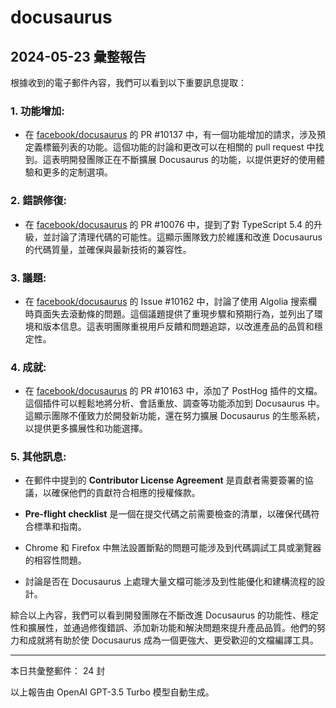 # docusaurus

## 2024-05-23 彙整報告

根據收到的電子郵件內容，我們可以看到以下重要訊息提取：



### 1. **功能增加**:

   - 在 [facebook/docusaurus](https://github.com/facebook/docusaurus) 的 PR #10137 中，有一個功能增加的請求，涉及預定義標籤列表的功能。這個功能的討論和更改可以在相關的 pull request 中找到。這表明開發團隊正在不斷擴展 Docusaurus 的功能，以提供更好的使用體驗和更多的定制選項。



### 2. **錯誤修復**:

   - 在 [facebook/docusaurus](https://github.com/facebook/docusaurus) 的 PR #10076 中，提到了對 TypeScript 5.4 的升級，並討論了清理代碼的可能性。這顯示團隊致力於維護和改進 Docusaurus 的代碼質量，並確保與最新技術的兼容性。



### 3. **議題**:

   - 在 [facebook/docusaurus](https://github.com/facebook/docusaurus) 的 Issue #10162 中，討論了使用 Algolia 搜索欄時頁面失去滾動條的問題。這個議題提供了重現步驟和預期行為，並列出了環境和版本信息。這表明團隊重視用戶反饋和問題追踪，以改進產品的品質和穩定性。



### 4. **成就**:

   - 在 [facebook/docusaurus](https://github.com/facebook/docusaurus) 的 PR #10163 中，添加了 PostHog 插件的文檔。這個插件可以輕鬆地將分析、會話重放、調查等功能添加到 Docusaurus 中。這顯示團隊不僅致力於開發新功能，還在努力擴展 Docusaurus 的生態系統，以提供更多擴展性和功能選擇。



### 5. **其他訊息**:

   - 在郵件中提到的 **Contributor License Agreement** 是貢獻者需要簽署的協議，以確保他們的貢獻符合相應的授權條款。

   - **Pre-flight checklist** 是一個在提交代碼之前需要檢查的清單，以確保代碼符合標準和指南。

   - Chrome 和 Firefox 中無法設置斷點的問題可能涉及到代碼調試工具或瀏覽器的相容性問題。

   - 討論是否在 Docusaurus 上處理大量文檔可能涉及到性能優化和建構流程的設計。



綜合以上內容，我們可以看到開發團隊在不斷改進 Docusaurus 的功能性、穩定性和擴展性，並通過修復錯誤、添加新功能和解決問題來提升產品品質。他們的努力和成就將有助於使 Docusaurus 成為一個更強大、更受歡迎的文檔編譯工具。



---



本日共彙整郵件： 24 封



以上報告由 OpenAI GPT-3.5 Turbo 模型自動生成。